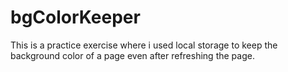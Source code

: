 # bgColorKeeper
This is a practice exercise where i used local storage to keep the background color of a page even after refreshing the page.
